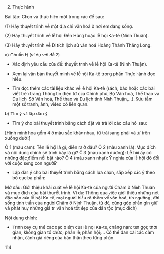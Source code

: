 2. Thực hành

Bài tập: Chọn và thực hiện một trong các đề sau:

(1) Hãy thuyết trình về một địa chỉ văn hoá ở nơi em đang sống.

(2) Hãy thuyết trình về lễ hội Đền Hùng hoặc lễ hội Ka-tê (Ninh Thuận).

(3) Hãy thuyết trình về Di tích lịch sử văn hoá Hoàng Thành Thăng Long.

a) Chuẩn bị (ví dụ với đề 2)

- Xác định yêu cầu của đề: thuyết trình về lễ hội Ka-tê (Ninh Thuận).

- Xem lại văn bản thuyết minh về lễ hội Ka-tê trong phần Thực hành đọc hiểu.

- Tìm đọc thêm các tài liệu khác về lễ hội Ka-tê (sách, báo hoặc các bài viết trên trang Thông tin điện tử của Chính phủ, Bộ Văn hoá, Thể thao và Du lịch, Sở Văn hoá, Thể thao và Du lịch tỉnh Ninh Thuận,...). Sưu tầm một số tranh, ảnh, video có liên quan.

b) Tìm ý và lập dàn ý

- Tìm ý cho bài thuyết trình bằng cách đặt và trả lời các câu hỏi sau:

[Hình minh họa gồm 4 ô màu sắc khác nhau, từ trái sang phải và từ trên xuống dưới:]

Ô 1 (màu cam): Tên lễ hội là gì, diễn ra ở đâu?
Ô 2 (màu xanh lá): Mục đích và nội dung chính sẽ trình bày là gì?
Ô 3 (màu xanh dương): Lễ hội ấy có những đặc điểm nổi bật nào?
Ô 4 (màu xanh nhạt): Ý nghĩa của lễ hội đó đối với cuộc sống con người?

- Lập dàn ý cho bài thuyết trình bằng cách lựa chọn, sắp xếp các ý theo bố cục ba phần:

Mở đầu:
Giới thiệu khái quát về lễ hội Ka-tê của người Chăm ở Ninh Thuận và mục đích của bài thuyết trình. Ví dụ: Thông qua việc giới thiệu những nét đặc sắc của lễ hội Ka-tê, mọi người hiểu rõ thêm về văn hoá, tín ngưỡng, đời sống tinh thần của người Chăm ở Ninh Thuận, từ đó, cùng góp phần gìn giữ và phát huy những giá trị văn hoá tốt đẹp của dân tộc (mục đích).

Nội dung chính:
+ Trình bày cụ thể các đặc điểm của lễ hội Ka-tê, chẳng hạn: tên gọi; thời gian, không gian tổ chức; phần lễ; phần hội;... Có thể đan cài các cảm nhận, đánh giá riêng của bản thân theo từng phần.

114